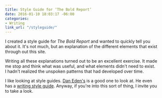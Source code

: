 ```yaml
---
title: Style Guide for ‘The Bold Report’
date: 2016-01-10 18:03:17 -06:00
categories:
- Writing
link_url: "/styleguide/"
---
```


I created a style guide for *The Bold Report* and wanted to quickly tell you about it. It's not much, but an explanation of the different elements that exist through out this site. 

Writing all these explanations turned out to be an excellent exercise. It made me stop and think what was useful, and what elements didn't need to exist. I hadn't realized the unspoken patterns that had developed over time.

I like looking at style guides. [Dan Eden's](https://daneden.me/styleguide/) is a good one to look at. He even has a [writing style guide](https://daneden.me/styleguide/writing/). Anyway, if you're into this sort of thing, I invite you to take a look.
